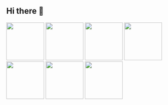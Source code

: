 ## Hi there 👋



 <img width="100" height="100" src="https://cdn.jsdelivr.net/gh/devicons/devicon@latest/icons/html5/html5-original-wordmark.svg" />
<img width="100" height="100" src="https://cdn.jsdelivr.net/gh/devicons/devicon@latest/icons/css3/css3-original-wordmark.svg" />
<img width="100" height="100" src="https://cdn.jsdelivr.net/gh/devicons/devicon@latest/icons/entityframeworkcore/entityframeworkcore-original.svg" />
 <img width="100" height="100" src="https://cdn.jsdelivr.net/gh/devicons/devicon@latest/icons/postgresql/postgresql-original-wordmark.svg" />
 <img width="100" height="100" src="https://cdn.jsdelivr.net/gh/devicons/devicon@latest/icons/git/git-original.svg" />
<img width="100" height="100" src="https://cdn.jsdelivr.net/gh/devicons/devicon@latest/icons/kotlin/kotlin-original-wordmark.svg" />
<img width="100" height="100" src="https://cdn.jsdelivr.net/gh/devicons/devicon@latest/icons/javascript/javascript-original.svg" />
</div>

          
